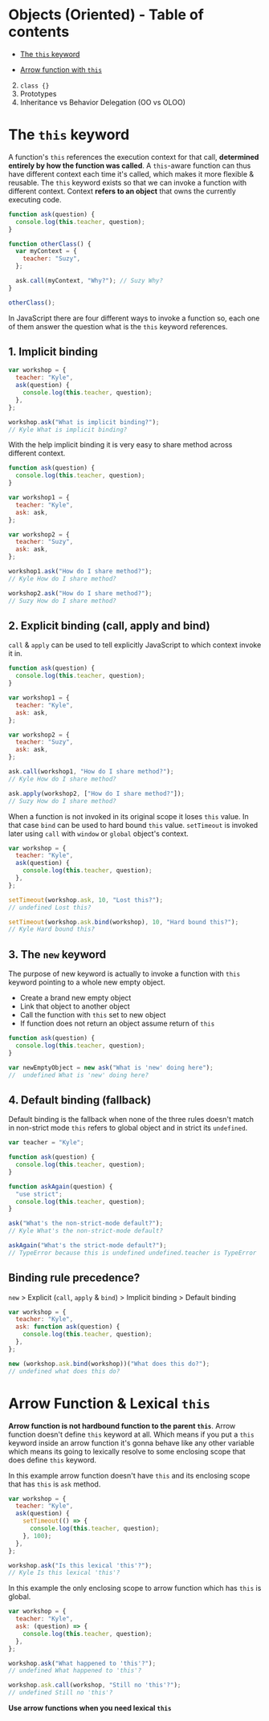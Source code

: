 # Objects (Oriented) - Table of contents

- [The `this` keyword](https://github.com/SandeepTheDev/complete-javascript/tree/main/03-scope#the-this-keyword)

- [Arrow function with `this`](https://github.com/SandeepTheDev/complete-javascript/tree/main/03-scope#arrow-function-&-lexical-this)

2. `class {}`
3. Prototypes
4. Inheritance vs Behavior Delegation (OO vs OLOO)

# The `this` keyword

A function's `this` references the execution context for that call, **determined entirely by how the function was called**. A `this`-aware function can thus have different context each time it's called, which makes it more flexible & reusable.
The `this` keyword exists so that we can invoke a function with different context. Context **refers to an object** that owns the currently executing code.

```js
function ask(question) {
  console.log(this.teacher, question);
}

function otherClass() {
  var myContext = {
    teacher: "Suzy",
  };

  ask.call(myContext, "Why?"); // Suzy Why?
}

otherClass();
```

In JavaScript there are four different ways to invoke a function so, each one of them answer the question what is the `this` keyword references.

## 1. Implicit binding

```js
var workshop = {
  teacher: "Kyle",
  ask(question) {
    console.log(this.teacher, question);
  },
};

workshop.ask("What is implicit binding?");
// Kyle What is implicit binding?
```

With the help implicit binding it is very easy to share method across different context.

```js
function ask(question) {
  console.log(this.teacher, question);
}

var workshop1 = {
  teacher: "Kyle",
  ask: ask,
};

var workshop2 = {
  teacher: "Suzy",
  ask: ask,
};

workshop1.ask("How do I share method?");
// Kyle How do I share method?

workshop2.ask("How do I share method?");
// Suzy How do I share method?
```

## 2. Explicit binding (call, apply and bind)

`call` & `apply` can be used to tell explicitly JavaScript to which context invoke it in.

```js
function ask(question) {
  console.log(this.teacher, question);
}

var workshop1 = {
  teacher: "Kyle",
  ask: ask,
};

var workshop2 = {
  teacher: "Suzy",
  ask: ask,
};

ask.call(workshop1, "How do I share method?");
// Kyle How do I share method?

ask.apply(workshop2, ["How do I share method?"]);
// Suzy How do I share method?
```

When a function is not invoked in its original scope it loses `this` value. In that case `bind` can be used to hard bound `this` value. `setTimeout` is invoked later using `call` with `window` or `global` object's context.

```js
var workshop = {
  teacher: "Kyle",
  ask(question) {
    console.log(this.teacher, question);
  },
};

setTimeout(workshop.ask, 10, "Lost this?");
// undefined Lost this?

setTimeout(workshop.ask.bind(workshop), 10, "Hard bound this?");
// Kyle Hard bound this?
```

## 3. The `new` keyword

The purpose of new keyword is actually to invoke a function with `this` keyword pointing to a whole new empty object.

- Create a brand new empty object
- Link that object to another object
- Call the function with `this` set to new object
- If function does not return an object assume return of `this`

```js
function ask(question) {
  console.log(this.teacher, question);
}

var newEmptyObject = new ask("What is 'new' doing here");
//  undefined What is 'new' doing here?
```

## 4. Default binding (fallback)

Default binding is the fallback when none of the three rules doesn't match in non-strict mode `this` refers to global object and in strict its `undefined`.

```js
var teacher = "Kyle";

function ask(question) {
  console.log(this.teacher, question);
}

function askAgain(question) {
  "use strict";
  console.log(this.teacher, question);
}

ask("What's the non-strict-mode default?");
// Kyle What's the non-strict-mode default?

askAgain("What's the strict-mode default?");
// TypeError because this is undefined undefined.teacher is TypeError
```

## Binding rule precedence?

`new` > Explicit (`call`, `apply` & `bind`) > Implicit binding > Default binding

```js
var workshop = {
  teacher: "Kyle",
  ask: function ask(question) {
    console.log(this.teacher, question);
  },
};

new (workshop.ask.bind(workshop))("What does this do?");
// undefined what does this do?
```

# Arrow Function & Lexical `this`

**Arrow function is not hardbound function to the parent `this`**. Arrow function doesn't define `this` keyword at all. Which means if you put a `this` keyword inside an arrow function it's gonna behave like any other variable which means its going to lexically resolve to some enclosing scope that does define `this` keyword.

In this example arrow function doesn't have `this` and its enclosing scope that has `this` is `ask` method.

```js
var workshop = {
  teacher: "Kyle",
  ask(question) {
    setTimeout(() => {
      console.log(this.teacher, question);
    }, 100);
  },
};

workshop.ask("Is this lexical 'this'?");
// Kyle Is this lexical 'this'?
```

In this example the only enclosing scope to arrow function which has `this` is global.

```js
var workshop = {
  teacher: "Kyle",
  ask: (question) => {
    console.log(this.teacher, question);
  },
};

workshop.ask("What happened to 'this'?");
// undefined What happened to 'this'?

workshop.ask.call(workshop, "Still no 'this'?");
// undefined Still no 'this'?
```

**Use arrow functions when you need lexical `this`**
